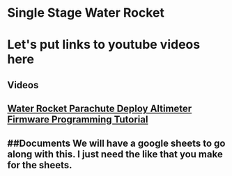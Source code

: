 # Single Stage Water Rocket
Let's put links to youtube videos here
==
## Videos
[Water Rocket Parachute Deploy Altimeter Firmware Programming Tutorial](https://www.youtube.com/watch?v=OrcEw346bdA)
--
##Documents 
We will have a google sheets to go along with this. I just need the like that you make for the sheets. 
--

